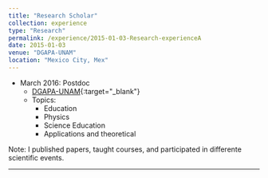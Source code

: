 ```yaml
---
title: "Research Scholar"
collection: experience
type: "Research"
permalink: /experience/2015-01-03-Research-experienceA
date: 2015-01-03
venue: "DGAPA-UNAM"
location: "Mexico City, Mex"
---
```



* March 2016: Postdoc
  * [DGAPA-UNAM](https://dgapa.unam.mx/){:target="_blank"}
  * Topics: 
    - Education
    - Physics
    - Science Education
    - Applications and theoretical


Note: I published papers, taught courses, and participated in differente scientific events.




---


